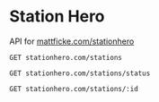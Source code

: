 # Station Hero

API for [mattficke.com/stationhero](mattficke.com/stationhero)

`GET stationhero.com/stations`

`GET stationhero.com/stations/status`

`GET stationhero.com/stations/:id`
